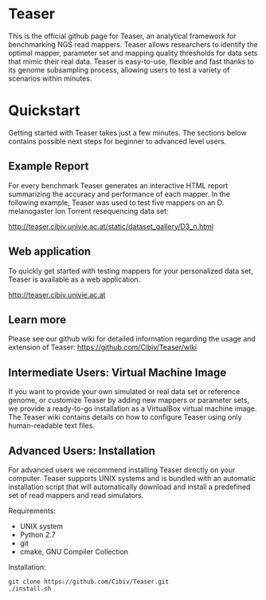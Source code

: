 # Teaser
This is the official github page for Teaser, an analytical framework for benchmarking NGS read mappers. Teaser allows researchers to identify the optimal mapper, parameter set and mapping quality thresholds for data sets that mimic their real data. Teaser is easy-to-use, flexible and fast thanks to its genome subsampling process, allowing users to test a variety of scenarios within minutes.

# Quickstart
Getting started with Teaser takes just a few minutes. The sections below contains possible next steps for beginner to advanced level users.

## Example Report
For every benchmark Teaser generates an interactive HTML report summarizing the accuracy and performance of each mapper. In the following example, Teaser was used to test five mappers on an D. melanogaster Ion Torrent resequencing data set:

http://teaser.cibiv.univie.ac.at/static/dataset_gallery/D3_n.html

## Web application
To quickly get started with testing mappers for your personalized data set, Teaser is available as a web application.

http://teaser.cibiv.univie.ac.at

## Learn more
Please see our github wiki for detailed information regarding the usage and extension of Teaser:
https://github.com/Cibiv/Teaser/wiki

## Intermediate Users: Virtual Machine Image
If you want to provide your own simulated or real data set or reference genome, or customize Teaser by adding new mappers or parameter sets, we provide a ready-to-go installation as a VirtualBox virtual machine image. The Teaser wiki contains details on how to configure Teaser using only human-readable text files.

## Advanced Users: Installation
For advanced users we recommend installing Teaser directly on your computer. Teaser supports UNIX systems and is bundled with an automatic installation script that will automatically download and install a predefined set of read mappers and read simulators.

Requirements:
* UNIX system
* Python 2.7
* git
* cmake, GNU Compiler Collection

Installation:
```
git clone https://github.com/Cibiv/Teaser.git
./install.sh
```

